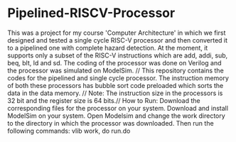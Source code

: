 # Pipelined-RISCV-Processor
This was a project for my course 'Computer Architecture' in which we first designed and tested a single cycle RISC-V processor and then converted it to a pipelined one with complete hazard detection. At the moment, it supports only a subset of the RISC-V instructions which are add, addi, sub, beq, blt, ld and sd. The coding of the processor was done on Verilog and the processor was simulated on ModelSim. //
This repository contains the codes for the pipelined and single cycle processor. The instruction memory of both these processors has bubble sort code preloaded which sorts the data in the data memory. //
Note: The instruction size in the processors is 32 bit and the register size is 64 bits.//
How to Run: Download the corresponding files for the processor on your system. Download and install ModelSim on your system. Open Modelsim and change the work directory to the directory in which the processor was downloaded. Then run the following commands: vlib work, do run.do
